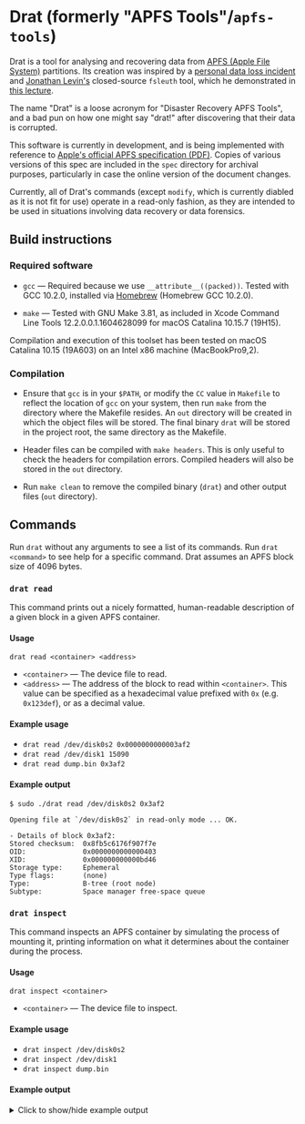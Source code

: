 # Drat (formerly "APFS Tools"/`apfs-tools`)

Drat is a tool for analysing and recovering data from [APFS (Apple File System)](https://en.wikipedia.org/wiki/Apple_File_System)
partitions. Its creation was inspired by a [personal data loss incident](https://apple.stackexchange.com/questions/373718)
and [Jonathan Levin's](https://twitter.com/Morpheus______) closed-source
`fsleuth` tool, which he demonstrated in [this lecture](http://docs.macsysadmin.se/2018/video/Day4Session2.mp4).

The name "Drat" is a loose acronym for "Disaster Recovery APFS Tools", and a bad
pun on how one might say "drat!" after discovering that their data is corrupted.

This software is currently in development, and is being implemented with reference
to [Apple's official APFS specification (PDF)](https://developer.apple.com/support/downloads/Apple-File-System-Reference.pdf).
Copies of various versions of this spec are included in the `spec` directory for
archival purposes, particularly in case the online version of the document changes.

Currently, all of Drat's commands (except `modify`, which is currently  diabled
as it is not fit for use) operate in a read-only fashion, as they are intended
to be used in situations involving data recovery or data forensics.

## Build instructions

### Required software

- `gcc` — Required because we use `__attribute__((packed))`. Tested with
  GCC 10.2.0, installed via [Homebrew](https://brew.sh) (Homebrew GCC 10.2.0).

- `make` — Tested with GNU Make 3.81, as included in Xcode Command Line
  Tools 12.2.0.0.1.1604628099 for macOS Catalina 10.15.7 (19H15).

Compilation and execution of this toolset has been tested on macOS Catalina
10.15 (19A603) on an Intel x86 machine (MacBookPro9,2).

### Compilation

- Ensure that `gcc` is in your `$PATH`, or modify the `CC` value in  `Makefile`
  to reflect the location of `gcc` on your system, then run `make` from the
  directory where the Makefile resides. An `out` directory will be created in
  which the object files will be stored. The final binary `drat` will be stored
  in the project root, the same directory as the Makefile.

- Header files can be compiled with `make headers`. This is only useful to check
  the headers for compilation errors. Compiled headers will also be stored in
  the `out` directory.

- Run `make clean` to remove the compiled binary (`drat`) and other output files
  (`out` directory).

## Commands

Run `drat` without any arguments to see a list of its commands.
Run `drat <command>` to see help for a specific command.
Drat assumes an APFS block size of 4096 bytes.

### `drat read`

This command prints out a nicely formatted, human-readable description of a
given block in a given APFS container.

#### Usage

`drat read <container> <address>`
- `<container>` — The device file to read.
- `<address>` — The address of the block to read within `<container>`.
    This value can be specified as a hexadecimal value prefixed with `0x`
    (e.g. `0x123def`), or as a decimal value.

#### Example usage

- `drat read /dev/disk0s2 0x0000000000003af2`
- `drat read /dev/disk1 15090`
- `drat read dump.bin 0x3af2`

#### Example output

```
$ sudo ./drat read /dev/disk0s2 0x3af2

Opening file at `/dev/disk0s2` in read-only mode ... OK.

- Details of block 0x3af2:
Stored checksum:  0x8fb5c6176f907f7e
OID:              0x0000000000000403
XID:              0x000000000000bd46
Storage type:     Ephemeral
Type flags:       (none)
Type:             B-tree (root node)
Subtype:          Space manager free-space queue
```

### `drat inspect`

This command inspects an APFS container by simulating the process of mounting
it, printing information on what it determines about the container during the
process.

#### Usage

`drat inspect <container>`
- `<container>` — The device file to inspect.

#### Example usage

- `drat inspect /dev/disk0s2`
- `drat inspect /dev/disk1`
- `drat inspect dump.bin`

#### Example output

<details>
<summary>Click to show/hide example output</summary>

```
$ sudo ./drat inspect /dev/disk2s2

Opening file at `/dev/disk2s2` in read-only mode ... OK.
Simulating a mount of the APFS container.
Validating checksum of block 0x0 ... OK.

Details of block 0x0:
--------------------------------------------------------------------------------
Stored checksum:    0xe25ef5e409032d45
OID:                0x1
XID:                0x1bca24
Storage type:       Ephemeral
Type flags:         (none)
Type:               Container superblock
Subtype:            (none/invalid)
Magic string:       NXSB
Block size:         4096 bytes
Block count:        117161676
Supported features:
- No feature flags are set.
Supported read-only compatible features:
- No read-only compatible feature flags are set.
Backward-incompatible features:
- No backward-incompatible feature flags are set.
UUID:       0x07531d831bda8f8c9944ee600d55fd37
Next OID:                       0x28709a
Next XID:                       0x1bca25
Space manager Ephemeral OID:    0x87d46
Object map Physical OID:        0xcfc19
Reaper Ephemeral OID:           0x401
Other flags:
- No other flags are set.
--------------------------------------------------------------------------------

Locating the checkpoint descriptor area:
- Its length is 280 blocks.
- It is contiguous.
- The address of its first block is 0x3629fe4.
Loading the checkpoint descriptor area into memory ... OK.
Locating the most recent well-formed container superblock in the checkpoint descriptor area:
- It lies at index 271 within the checkpoint descriptor area.

Details of this container superblock:
--------------------------------------------------------------------------------
Stored checksum:    0xe25eecc609033666
OID:                0x1
XID:                0x1bca24
Storage type:       Ephemeral
Type flags:         (none)
Type:               Container superblock
Subtype:            (none/invalid)
Magic string:       NXSB
Block size:         4096 bytes
Block count:        117161676
Supported features:
- No feature flags are set.
Supported read-only compatible features:
- No read-only compatible feature flags are set.
Backward-incompatible features:
- No backward-incompatible feature flags are set.
UUID:       0x07531d831bda8f8c9944ee600d55fd37
Next OID:                       0x28709a
Next XID:                       0x1bca25
Space manager Ephemeral OID:    0x87d46
Object map Physical OID:        0xcfc19
Reaper Ephemeral OID:           0x401
Other flags:
- No other flags are set.
--------------------------------------------------------------------------------
- The corresponding checkpoint starts at index 270 within the checkpoint descriptor area, and spans 2 blocks.

Loading the corresponding checkpoint ... OK.

Details of each block in this checkpoint:
--------------------------------------------------------------------------------
Stored checksum:    0xe63bc1554547b687
OID:                0x362a0f2
XID:                0x1bca24
Storage type:       Physical
Type flags:         (none)
Type:               Checkpoint map
Subtype:            (none/invalid)
Flags:
- Last checkpoint-mapping block in the correspondng checkpoint.
Number of mappings: 5
--------------------------------------------------------------------------------
Stored checksum:    0xe25eecc609033666
OID:                0x1
XID:                0x1bca24
Storage type:       Ephemeral
Type flags:         (none)
Type:               Container superblock
Subtype:            (none/invalid)
Magic string:       NXSB
Block size:         4096 bytes
Block count:        117161676
Supported features:
- No feature flags are set.
Supported read-only compatible features:
- No read-only compatible feature flags are set.
Backward-incompatible features:
- No backward-incompatible feature flags are set.
UUID:       0x07531d831bda8f8c9944ee600d55fd37
Next OID:                       0x28709a
Next XID:                       0x1bca25
Space manager Ephemeral OID:    0x87d46
Object map Physical OID:        0xcfc19
Reaper Ephemeral OID:           0x401
Other flags:
- No other flags are set.
--------------------------------------------------------------------------------

Details of each checkpoint-mapping in this checkpoint:
--------------------------------------------------------------------------------
Ephemeral OID:                      0x87d46
Logical block address on disk:      0x3624379
Object type:                        Space manager
Object subtype:                     (none/invalid)
Object size:                        4096 bytes
Associated volume OID (virtual):    0x0
--------------------------------------------------------------------------------
Ephemeral OID:                      0x87d47
Logical block address on disk:      0x362437a
Object type:                        B-tree (root node)
Object subtype:                     Space manager free-space queue
Object size:                        4096 bytes
Associated volume OID (virtual):    0x0
--------------------------------------------------------------------------------
Ephemeral OID:                      0x405
Logical block address on disk:      0x362437b
Object type:                        B-tree (root node)
Object subtype:                     Space manager free-space queue
Object size:                        4096 bytes
Associated volume OID (virtual):    0x0
--------------------------------------------------------------------------------
Ephemeral OID:                      0x401
Logical block address on disk:      0x362437c
Object type:                        Container reaper
Object subtype:                     (none/invalid)
Object size:                        4096 bytes
Associated volume OID (virtual):    0x0
--------------------------------------------------------------------------------
Ephemeral OID:                      0x178c0
Logical block address on disk:      0x362437d
Object type:                        Container reaper list
Object subtype:                     (none/invalid)
Object size:                        4096 bytes
Associated volume OID (virtual):    0x0
--------------------------------------------------------------------------------
- There are 5 checkpoint-mappings in this checkpoint.

Reading the Ephemeral objects used by this checkpoint ... OK.
Validating the Ephemeral objects ... OK.

Details of the Ephemeral objects:
--------------------------------------------------------------------------------
Stored checksum:    0x25850498fb2a64c7
OID:                0x87d46
XID:                0x1bca24
Storage type:       Ephemeral
Type flags:         (none)
Type:               Space manager
Subtype:            (none/invalid)
--------------------------------------------------------------------------------
Stored checksum:    0x5d65ceccea5e5cca
OID:                0x87d47
XID:                0x1bca24
Storage type:       Ephemeral
Type flags:         (none)
Type:               B-tree (root node)
Subtype:            Space manager free-space queue
--------------------------------------------------------------------------------
Stored checksum:    0x6b1aa7c5bd428590
OID:                0x405
XID:                0x1bca24
Storage type:       Ephemeral
Type flags:         (none)
Type:               B-tree (root node)
Subtype:            Space manager free-space queue
--------------------------------------------------------------------------------
Stored checksum:    0xfaf5a52944eb7745
OID:                0x401
XID:                0x1bca24
Storage type:       Ephemeral
Type flags:         (none)
Type:               Container reaper
Subtype:            (none/invalid)
--------------------------------------------------------------------------------
Stored checksum:    0x5f93fce79faa616f
OID:                0x178c0
XID:                0x1bca24
Storage type:       Ephemeral
Type flags:         (none)
Type:               Container reaper list
Subtype:            (none/invalid)
--------------------------------------------------------------------------------

The container superblock states that the container object map has Physical OID 0xcfc19.
Loading the container object map ... OK.
Validating the container object map ... OK.

Details of the container object map:
--------------------------------------------------------------------------------
Stored checksum:    0x1602d10c29c764ec
OID:                0xcfc19
XID:                0x1bca24
Storage type:       Physical
Type flags:         (none)
Type:               Object map
Subtype:            (none/invalid)
Flags:
- No snapshot support
Object mappings tree:
- Storage type:         Physical
- Type flags:           (none)
- Type:                 B-tree (root node)
- Object ID:            0xd03ba
Snapshots tree:
- Storage type:         Physical
- Type flags:           (none)
- Type:                 B-tree (root node)
- Object ID:            0x0
- Number of snapshots:  0 snapshots
- Latest snapshot XID:  0x0
In-progress revert:
- Minimum XID:          0x0
- Maximum XID:          0x0
--------------------------------------------------------------------------------

Reading the root node of the container object map B-tree ... OK.
Validating the root node of the container object map B-tree ... OK.

Details of the container object map B-tree:
--------------------------------------------------------------------------------
Stored checksum:    0xccda4948e1be42ff
OID:                0xd03ba
XID:                0x1bca24
Storage type:       Physical
Type flags:         (none)
Type:               B-tree (root node)
Subtype:            Object map
Flags:                          Root node, Leaf node, Fixed size for keys and values
Number of child levels:         0
Number of keys in this node:    4
Location of table of contents:
- Offset from start of node data area:  0x0 = 0
- Length (bytes):                       0x1c0 = 448
Location of key–value shared free space:
- Offset from start of keys area:       0x50 = 80
- Length (bytes):                       0xd40 = 3392

Info relating to the entire B-tree:
- Flags:
  - This B-tree is currently undergoing a series of sequential inserts --- optimise operations if possible
  - Child nodes are referred to using Physical OIDs
- Node size:                4096 bytes
- Key size:                 16 bytes
- Value size:               16 bytes

- Length of longest key:    16 bytes
- Length of longest value:  16 bytes
- Number of keys:           4
- Number of nodes:          1
--------------------------------------------------------------------------------

The container superblock lists 4 APFS volumes, whose superblocks have the following Virtual OIDs:
- 0x402
- 0x408
- 0x40a
- 0xa2cd

Reading the APFS volume superblocks ... OK.
Validating the APFS volume superblocks ... OK.

Details of these volume superblocks:
--------------------------------------------------------------------------------
Stored checksum:    0xb5b1a8822f1d487c
OID:                0x402
XID:                0x1bca24
Storage type:       Virtual
Type flags:         (none)
Type:               APFS volume
Subtype:            (none/invalid)

Magic string:                           APSB
Index within container volume array:    0

Volume name:        ### macOS ###

Flags:
- Volume is unencrypted.
Supported features:
- This volume has hardlink map records.
Supported read-only compatible features:
- No read-only compatible volume feature flags are set.
Backward-incompatible features:
- Filenames on this volume are case-insensitive.
Roles:
- This volume has no defined roles

Last unmount time:                  Mon Oct 28 00:39:51 2019
Last modification time:             Mon Oct 28 00:39:51 2019

Reserved blocks:                    0 blocks
Block quota:                        0 blocks
Allocated blocks:                   95004267 blocks

Volume object map Physical OID:     0xd0c91

Root tree info:
- Physical OID:     0x404
- Storage type:     Virtual
- Type flags:       (none)
- Object type:      B-tree (root node)

Extent-reference tree info:
- Physical OID:     0xcfbc1
- Storage type:     Physical
- Type flags:       (none)
- Object type:      B-tree (root node)

Snapshot metadata tree info:
- Physical OID:     0xd19b3
- Storage type:     Physical
- Type flags:       (none)
- Object type:      B-tree (root node)

On next mount, revert to:
- snapshot with this XID:                           0x0
- APFS volume superblock with this Physical OID:    0x0

Next file-system object ID that will be assigned:   0xb7b2d2
Next document ID that will be assigned:             0x39

Number of:

- regular files:                818284
- directories:                  149371
- symbolic links:               33513
- other file-system objects:    259

- snapshots:                    0
- block allocations ever made:  527393597
- block liberations ever made:  432520964

UUID:   0x6e8c1b74febf029f874ce36cbf63236e
--------------------------------------------------------------------------------
Stored checksum:    0x89a5ff1f4028c3dc
OID:                0x408
XID:                0x1ac206
Storage type:       Virtual
Type flags:         (none)
Type:               APFS volume
Subtype:            (none/invalid)

Magic string:                           APSB
Index within container volume array:    1

Volume name:        ### Preboot ###

Flags:
- Volume is unencrypted.
Supported features:
- This volume has hardlink map records.
Supported read-only compatible features:
- No read-only compatible volume feature flags are set.
Backward-incompatible features:
- Filenames on this volume are case-insensitive.
Roles:
- Preboot volume (contains files needed to boot from an encrypted volumes)

Last unmount time:                  Thu Jan  1 01:00:00 1970
Last modification time:             Tue Oct  1 22:09:26 2019

Reserved blocks:                    0 blocks
Block quota:                        0 blocks
Allocated blocks:                   5774 blocks

Volume object map Physical OID:     0xdfec2

Root tree info:
- Physical OID:     0x409
- Storage type:     Virtual
- Type flags:       (none)
- Object type:      B-tree (root node)

Extent-reference tree info:
- Physical OID:     0xd0dc1
- Storage type:     Physical
- Type flags:       (none)
- Object type:      B-tree (root node)

Snapshot metadata tree info:
- Physical OID:     0xd047a
- Storage type:     Physical
- Type flags:       (none)
- Object type:      B-tree (root node)

On next mount, revert to:
- snapshot with this XID:                           0x0
- APFS volume superblock with this Physical OID:    0x0

Next file-system object ID that will be assigned:   0x66d
Next document ID that will be assigned:             0x3

Number of:

- regular files:                85
- directories:                  19
- symbolic links:               0
- other file-system objects:    0

- snapshots:                    0
- block allocations ever made:  340093
- block liberations ever made:  334334

UUID:   0x4c6f78180f2d3fa5654347f662a09011
--------------------------------------------------------------------------------
Stored checksum:    0xcd5302d537353713
OID:                0x40a
XID:                0x1bc8be
Storage type:       Virtual
Type flags:         (none)
Type:               APFS volume
Subtype:            (none/invalid)

Magic string:                           APSB
Index within container volume array:    2

Volume name:        ### Recovery ###

Flags:
- Volume is unencrypted.
Supported features:
- This volume has hardlink map records.
Supported read-only compatible features:
- No read-only compatible volume feature flags are set.
Backward-incompatible features:
- Filenames on this volume are case-insensitive.
Roles:
- Recovery volume (contains a recovery system)

Last unmount time:                  Thu Jan  1 01:00:00 1970
Last modification time:             Sun Oct  6 22:32:29 2019

Reserved blocks:                    0 blocks
Block quota:                        0 blocks
Allocated blocks:                   123872 blocks

Volume object map Physical OID:     0xd01da

Root tree info:
- Physical OID:     0x40b
- Storage type:     Virtual
- Type flags:       (none)
- Object type:      B-tree (root node)

Extent-reference tree info:
- Physical OID:     0xd142f
- Storage type:     Physical
- Type flags:       (none)
- Object type:      B-tree (root node)

Snapshot metadata tree info:
- Physical OID:     0xd04ed
- Storage type:     Physical
- Type flags:       (none)
- Object type:      B-tree (root node)

On next mount, revert to:
- snapshot with this XID:                           0x0
- APFS volume superblock with this Physical OID:    0x0

Next file-system object ID that will be assigned:   0xc6
Next document ID that will be assigned:             0x3

Number of:

- regular files:                29
- directories:                  3
- symbolic links:               0
- other file-system objects:    0

- snapshots:                    0
- block allocations ever made:  873153
- block liberations ever made:  749291

UUID:   0x4c9d52dcc5ca25ad34422a50db9597fd
--------------------------------------------------------------------------------
Stored checksum:    0xa040ad7c9b0dcaef
OID:                0xa2cd
XID:                0x1bca08
Storage type:       Virtual
Type flags:         (none)
Type:               APFS volume
Subtype:            (none/invalid)

Magic string:                           APSB
Index within container volume array:    3

Volume name:        ### VM ###

Flags:
- Volume is unencrypted.
Supported features:
- This volume has hardlink map records.
Supported read-only compatible features:
- No read-only compatible volume feature flags are set.
Backward-incompatible features:
- Filenames on this volume are case-insensitive.
Roles:
- Swap volume (used as swap space for virtual memory)

Last unmount time:                  Thu Jan  1 01:00:00 1970
Last modification time:             Sun Oct  6 22:59:23 2019

Reserved blocks:                    0 blocks
Block quota:                        0 blocks
Allocated blocks:                   786438 blocks

Volume object map Physical OID:     0xd607d

Root tree info:
- Physical OID:     0xa2ce
- Storage type:     Virtual
- Type flags:       (none)
- Object type:      B-tree (root node)

Extent-reference tree info:
- Physical OID:     0xd2365
- Storage type:     Physical
- Type flags:       (none)
- Object type:      B-tree (root node)

Snapshot metadata tree info:
- Physical OID:     0xd053e
- Storage type:     Physical
- Type flags:       (none)
- Object type:      B-tree (root node)

On next mount, revert to:
- snapshot with this XID:                           0x0
- APFS volume superblock with this Physical OID:    0x0

Next file-system object ID that will be assigned:   0x251
Next document ID that will be assigned:             0x3

Number of:

- regular files:                3
- directories:                  0
- symbolic links:               0
- other file-system objects:    0

- snapshots:                    0
- block allocations ever made:  130023424
- block liberations ever made:  129236992

UUID:   0x63c4ccbb1c4f6685084c983199a4a324
--------------------------------------------------------------------------------
END: All done.
```
</details>

